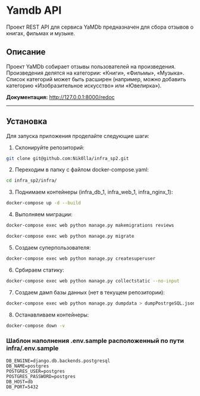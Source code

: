 # Yamdb API
Проект REST API для сервиса YaMDb предназначен для сбора отзывов о книгах, фильмах и музыке.

## Описание

Проект YaMDb собирает отзывы пользователей на произведения.
Произведения делятся на категории: «Книги», «Фильмы», «Музыка».
Список категорий  может быть расширен (например, можно добавить категорию «Изобразительное искусство» или «Ювелирка»).

**Документация:**  <http://127.0.0.1:8000/redoc>

----

## Установка

Для запуска приложения проделайте следующие шаги:

1. Склонируйте репозиторий:
```bash
git clone git@github.com:Nik0lla/infra_sp2.git
```

2. Переходим в папку с файлом docker-compose.yaml:
```bash
cd infra_sp2/infra/
```

3. Поднимаем контейнеры (infra_db_1, infra_web_1, infra_nginx_1):
```bash
docker-compose up -d --build
```

4. Выполняем миграции:
```bash
docker-compose exec web python manage.py makemigrations reviews
```
```bash
docker-compose exec web python manage.py migrate
```

5. Создаем суперпользователя:
```bash
docker-compose exec web python manage.py createsuperuser
```

6. Србираем статику:
```bash
docker-compose exec web python manage.py collectstatic --no-input
```

7. Создаем дамп базы данных (нет в текущем репозитории):
```bash
docker-compose exec web python manage.py dumpdata > dumpPostrgeSQL.json
```

8. Останавливаем контейнеры:
```bash
docker-compose down -v
```

### Шаблон наполнения .env.sample расположенный по пути infra/.env.sample
```
DB_ENGINE=django.db.backends.postgresql
DB_NAME=postgres
POSTGRES_USER=postgres
POSTGRES_PASSWORD=postgres
DB_HOST=db
DB_PORT=5432
```